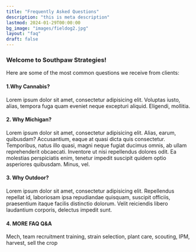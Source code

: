 ```yaml
---
title: "Frequently Asked Questions"
description: "this is meta description"
lastmod: 2024-01-29T00:00:00
bg_image: "images/fieldog2.jpg"
layout: "faq"
draft: false
---
```


### Welcome to Southpaw Strategies!

Here are some of the most common questions we receive from clients:

#### 1.Why Cannabis?

Lorem ipsum dolor sit amet, consectetur adipisicing elit. Voluptas iusto, alias, tempora fuga quam eveniet
neque excepturi aliquid. Eligendi, mollitia.

#### 2. Why Michigan?

Lorem ipsum dolor sit amet, consectetur adipisicing elit. Alias, earum, quibusdam? Accusantium, eaque at
quasi dicta quis consectetur. Temporibus, natus illo quasi, magni neque fugiat ducimus omnis, ab ullam
reprehenderit obcaecati. Inventore ut nisi repellendus dolores odit. Ea molestias perspiciatis enim, tenetur
impedit suscipit quidem optio asperiores quibusdam. Minus, vel.

#### 3. Why Outdoor?

Lorem ipsum dolor sit amet, consectetur adipisicing elit. Repellendus repellat id, laboriosam ipsa
repudiandae quisquam, suscipit officiis, praesentium itaque facilis distinctio dolorum. Velit reiciendis
libero laudantium corporis, delectus impedit sunt.

#### 4. MORE FAQ Q&A

Mech, team recruitment training, strain selection, plant care, scouting, IPM, harvest, sell the crop